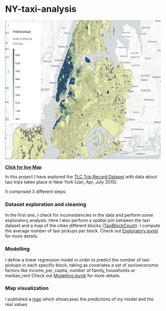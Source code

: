 # NY-taxi-analysis


<a  href = "https://juanluisrto.carto.com/kuviz/33e60974-6f72-49c5-89d5-e50de658eadb">
<img src="/png/map.png" width="900" height="450"/>
</a>

**[Click for live Map](https://juanluisrto.carto.com/kuviz/33e60974-6f72-49c5-89d5-e50de658eadb)** 


In this project I have explored the [TLC Trip Record Dataset](https://www1.nyc.gov/site/tlc/about/tlc-trip-record-data.page) with data about taxi trips taken place in New York (Jan, Apr, July 2015).

It comprised 3 different steps:

### Dataset exploration and cleaning
In the first one, I check for inconsistencies in the data and perform some exploratory analysis. 
Here I also perform a spatial join between the taxi dataset and a map of the cities different blocks ([TaxiBlockCount](TaxiBlockCount.py)). I compute the average number of taxi pickups per block. 
Check out [Exploratory.ipynb](/Exploratory.ipynb) for more details.

### Modelling
I define a linear regression model in order to predict the number of taxi pickups in each specific block, taking as covariates a set of socioeconomic factors like income_per_capita, number of family_households or median_rent 
Check out [Modelling.ipynb](/Modelling.ipynb) for more details.

### Map visualization
I published a [map](https://juanluisrto.carto.com/kuviz/33e60974-6f72-49c5-89d5-e50de658eadb) which showcases the predictions of my model and the real values

